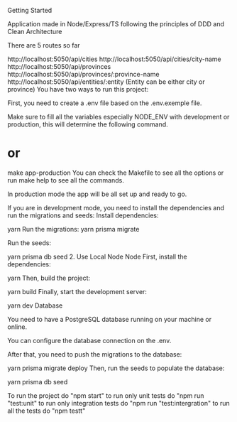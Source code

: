 Getting Started


Application made in Node/Express/TS following the principles of DDD and Clean Architecture

There are 5 routes so far

http://localhost:5050/api/cities
http://localhost:5050/api/cities/city-name
http://localhost:5050/api/provinces
http://localhost:5050/api/provinces/:province-name
http://localhost:5050/api/entities/:entity  (Entity can be either city or province)
You have two ways to run this project:

First, you need to create a .env file based on the .env.exemple file.

Make sure to fill all the variables especially NODE_ENV with development or production, this will determine the following command.

# or
make app-production
You can check the Makefile to see all the options or run make help to see all the commands.

In production mode the app will be all set up and ready to go.

If you are in development mode, you need to install the dependencies and run the migrations and seeds:
Install dependencies:

yarn
Run the migrations:
yarn prisma migrate

Run the seeds:

yarn prisma db seed
2. Use Local Node
Node
First, install the dependencies:

yarn
Then, build the project:

yarn build
Finally, start the development server:

yarn dev
Database

You need to have a PostgreSQL database running on your machine or online.

You can configure the database connection on the .env.

After that, you need to push the migrations to the database:

yarn prisma migrate deploy
Then, run the seeds to populate the database:

yarn prisma db seed

To run the project do "npm start"
to run only unit tests do "npm run "test:unit"
to run only integration tests do "npm run "test:intergration"
to run all the tests do "npm testt"
